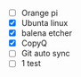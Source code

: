 - [ ] Orange pi 
- [x] Ubunta  linux
- [x] balena etcher
- [x] CopyQ 
- [ ] Git auto sync
- [ ] 1 test
